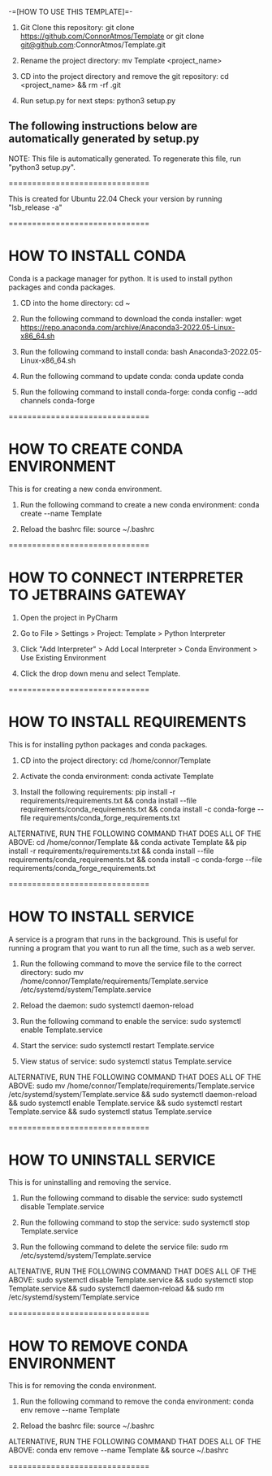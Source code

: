 
-=[HOW TO USE THIS TEMPLATE]=-

1. Git Clone this repository:
    git clone https://github.com/ConnorAtmos/Template
    or
    git clone git@github.com:ConnorAtmos/Template.git

2. Rename the project directory:
    mv Template <project_name>

3. CD into the project directory and remove the git repository:
    cd <project_name> && rm -rf .git

4. Run setup.py for next steps:
    python3 setup.py

## The following instructions below are automatically generated by setup.py ##

NOTE: This file is automatically generated. To regenerate this file, run "python3 setup.py".



==============================

This is created for Ubuntu 22.04 Check your version by running "lsb_release -a"

==============================

# HOW TO INSTALL CONDA

Conda is a package manager for python. It is used to install python packages and conda packages.

1. CD into the home directory:
    cd ~

2. Run the following command to download the conda installer:
    wget https://repo.anaconda.com/archive/Anaconda3-2022.05-Linux-x86_64.sh

3. Run the following command to install conda:
    bash Anaconda3-2022.05-Linux-x86_64.sh

4. Run the following command to update conda:
    conda update conda

5. Run the following command to install conda-forge:
    conda config --add channels conda-forge

==============================

# HOW TO CREATE CONDA ENVIRONMENT

This is for creating a new conda environment.

1. Run the following command to create a new conda environment:
    conda create --name Template

2. Reload the bashrc file:
    source ~/.bashrc
    
==============================

# HOW TO CONNECT INTERPRETER TO JETBRAINS GATEWAY

1. Open the project in PyCharm

2. Go to File > Settings > Project: Template > Python Interpreter

3. Click "Add Interpreter" > Add Local Interpreter > Conda Environment > Use Existing Environment

4. Click the drop down menu and select Template.

==============================

# HOW TO INSTALL REQUIREMENTS

This is for installing python packages and conda packages.

1. CD into the project directory:
    cd /home/connor/Template

2. Activate the conda environment:
    conda activate Template

3. Install the following requirements:
    pip install -r requirements/requirements.txt && conda install --file requirements/conda_requirements.txt  && conda install -c conda-forge --file requirements/conda_forge_requirements.txt

ALTERNATIVE, RUN THE FOLLOWING COMMAND THAT DOES ALL OF THE ABOVE:
cd /home/connor/Template && conda activate Template && pip install -r requirements/requirements.txt && conda install --file requirements/conda_requirements.txt  && conda install -c conda-forge --file requirements/conda_forge_requirements.txt

==============================

# HOW TO INSTALL SERVICE

A service is a program that runs in the background. This is useful for running a program that you want to run all the time, such as a web server.

1. Run the following command to move the service file to the correct directory:
    sudo mv /home/connor/Template/requirements/Template.service /etc/systemd/system/Template.service

2. Reload the daemon:
    sudo systemctl daemon-reload    

3. Run the following command to enable the service:
    sudo systemctl enable Template.service

4. Start the service:
    sudo systemctl restart Template.service

5. View status of service:
    sudo systemctl status Template.service

ALTERNATIVE, RUN THE FOLLOWING COMMAND THAT DOES ALL OF THE ABOVE:
sudo mv /home/connor/Template/requirements/Template.service /etc/systemd/system/Template.service && sudo systemctl daemon-reload && sudo systemctl enable Template.service && sudo systemctl restart Template.service && sudo systemctl status Template.service

==============================

# HOW TO UNINSTALL SERVICE

This is for uninstalling and removing the service.

1. Run the following command to disable the service:
    sudo systemctl disable Template.service

2. Run the following command to stop the service:
    sudo systemctl stop Template.service

3. Run the following command to delete the service file:
    sudo rm /etc/systemd/system/Template.service

ALTENATIVE, RUN THE FOLLOWING COMMAND THAT DOES ALL OF THE ABOVE:
sudo systemctl disable Template.service && sudo systemctl stop Template.service && sudo systemctl daemon-reload && sudo rm /etc/systemd/system/Template.service

==============================

# HOW TO REMOVE CONDA ENVIRONMENT

This is for removing the conda environment.

1. Run the following command to remove the conda environment:
    conda env remove --name Template

2. Reload the bashrc file:
    source ~/.bashrc

ALTERNATIVE, RUN THE FOLLOWING COMMAND THAT DOES ALL OF THE ABOVE:
conda env remove --name Template && source ~/.bashrc

==============================


